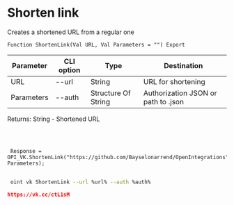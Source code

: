﻿---
sidebar_position: 5
---

# Shorten link
 Creates a shortened URL from a regular one



`Function ShortenLink(Val URL, Val Parameters = "") Export`

 | Parameter | CLI option | Type | Destination |
 |-|-|-|-|
 | URL | --url | String | URL for shortening |
 | Parameters | --auth | Structure Of String | Authorization JSON or path to .json |

 
 Returns: String - Shortened URL

<br/>




```bsl title="Code example"
 
 Response = OPI_VK.ShortenLink("https://github.com/Bayselonarrend/OpenIntegrations", Parameters);
```
	


```sh title="CLI command example"
 
 oint vk ShortenLink --url %url% --auth %auth%

```

```json title="Result"
https://vk.cc/ctL1sM
```
